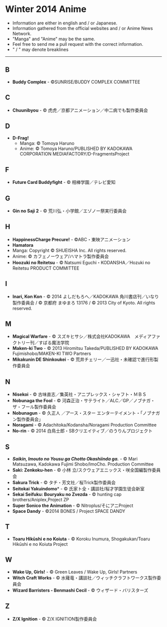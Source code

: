 # Winter 2014 Anime

* Information are either in english and / or Japanese.
* Information gathered from the official websites and / or Anime News Network.
* "Manga" and "Anime" may be the same.
* Feel free to send me a pull request with the correct information.
* " / " may denote breaklines

---


## B

* **Buddy Complex** - ©SUNRISE/BUDDY COMPLEX COMMITTEE

## C

* **Chuunibyou** - © 虎虎／京都アニメーション／中二病でも製作委員会

## D

* **D-Frag!**
  * Manga: © Tomoya Haruno
  * Anime: © Tomoya Haruno/PUBLISHED BY KADOKAWA CORPORATION MEDIAFACTORY/D-FragmentsProject
 
## F

* **Future Card Buddyfight** - © 相棒学園／テレビ愛知

## G

* **Gin no Saji 2** - © 荒川弘・小学館／エゾノー祭実行委員会

## H

* **HappinessCharge Precure!** - ©ABC・東映アニメーション
* **Hamatora**
 * Manga: Copyright © SHUEISHA Inc. All rights reserved.
 * Anime: © カフェノーウェア/ハマトラ製作委員会
* **Hoozuki no Reitetsu** - © Natsumi Eguchi・KODANSHA／Hozuki no Reitetsu PRODUCT COMMITTEE

## I

* **Inari, Kon Kon** - © 2014 よしだもろへ／KADOKAWA 角川書店刊／いなり製作委員会 / © 京都府 まゆまろ 13176 / © 2013 City of Kyoto. All rights reserved.

## M

* **Magical Warfare** - © スズキヒサシ／株式会社KADOKAWA　メディアファクトリー刊／すばる魔法学院
* **Maken-ki Two** - © 2013 Hiromitsu Takeda/PUBLISHED BY KADOKAWA Fujimishobo/MAKEN-KI TWO Partners
* **Mikakunin DE Shinkoukei** - © 荒井チェリー／一迅社・未確認で進行形製作委員会

## N

* **Nisekoi** - © 古味直志／集英社・アニプレックス・シャフト・ＭＢＳ
* **Nobunaga the Fool** - © 河森正治・サテライト／ALC／GP／ノブナガ・ザ・フール製作委員会
* **Nobunagun** - © 久正人 ／アース・スター エンターテイメント・「ノブナガン製作委員会」
* **Noragami** - © Adachitoka/Kodansha/Noragami Production Committee
* **No-rin** - © 2014 白鳥士郎・SBクリエイティブ／のうりんプロジェクト

## S

* _**Saikin, Imouto no Yousu ga Chotto Okashiinda ga.**_ - © Mari Matsuzawa, Kadokawa Fujimi Shobo/ImoCho. Production Committee
* **Saki: Zenkoku-hen** - © 小林 立/スクウェアエニックス・咲全国編製作委員会
* **Sakura Trick** - © タチ・芳文社／桜Trick製作委員会
* **Seitokai Yakuindomo*** - © 氏家ト全・講談社/桜才学園生徒会新室
* **Sekai Seifuku: Bouryaku no Zvezda** - © hunting cap brothers/Aniplex,Project ZP
* **Super Sonico the Animation** - © Nitroplus/そにアニProject
* **Space Dandy** - ©2014 BONES / Project SPACE DANDY

## T

* **Toaru Hikūshi e no Koiuta** - © Koroku Inumura, Shogakukan/Toaru Hikūshi e no Koiuta Project

## W

* **Wake Up, Girls!** - © Green Leaves / Wake Up, Girls! Partners
* **Witch Craft Works** - © 水薙竜・講談社／ウィッチクラフトワークス製作委員会
* **Wizard Barristers - Benmashi Cecil** - © ウィザード・バリスターズ

## Z

* **Z/X Ignition** - © Z/X IGNITION製作委員会
